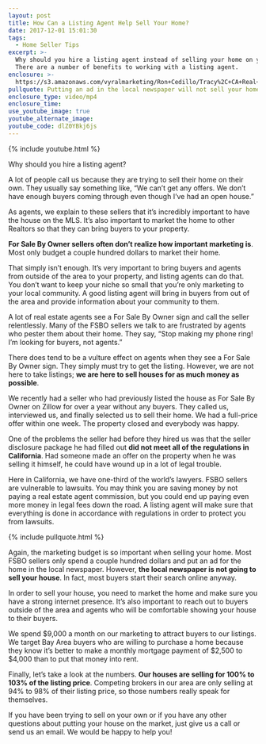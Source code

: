 ```yaml
---
layout: post
title: How Can a Listing Agent Help Sell Your Home?
date: 2017-12-01 15:01:30
tags:
  - Home Seller Tips
excerpt: >-
  Why should you hire a listing agent instead of selling your home on your own?
  There are a number of benefits to working with a listing agent.
enclosure: >-
  https://s3.amazonaws.com/vyralmarketing/Ron+Cedillo/Tracy%2C+CA+Real+Estate+Using+an+Agent+While+Selling.mp4
pullquote: Putting an ad in the local newspaper will not sell your home.
enclosure_type: video/mp4
enclosure_time:
use_youtube_image: true
youtube_alternate_image:
youtube_code: dlZ0YBkj6js
---
```



{% include youtube.html %}

Why should you hire a listing agent?&nbsp;

A lot of people call us because they are trying to sell their home on their own. They usually say something like, “We can’t get any offers. We don’t have enough buyers coming through even though I’ve had an open house.”&nbsp;

As agents, we explain to these sellers that it’s incredibly important to have the house on the MLS. It’s also important to market the home to other Realtors so that they can bring buyers to your property.&nbsp;

**For Sale By Owner sellers often don’t realize how important marketing is**. Most only budget a couple hundred dollars to market their home.&nbsp;

That simply isn’t enough. It’s very important to bring buyers and agents from outside of the area to your property, and listing agents can do that. You don’t want to keep your niche so small that you’re only marketing to your local community. A good listing agent will bring in buyers from out of the area and provide information about your community to them.&nbsp;

A lot of real estate agents see a For Sale By Owner sign and call the seller relentlessly. Many of the FSBO sellers we talk to are frustrated by agents who pester them about their home. They say, “Stop making my phone ring! I’m looking for buyers, not agents.”&nbsp;

There does tend to be a vulture effect on agents when they see a For Sale By Owner sign. They simply must try to get the listing. However, we are not here to take listings; **we are here to sell houses for as much money as possible**.&nbsp;

We recently had a seller who had previously listed the house as For Sale By Owner on Zillow for over a year without any buyers. They called us, interviewed us, and finally selected us to sell their home. We had a full-price offer within one week. The property closed and everybody was happy.&nbsp;

One of the problems the seller had before they hired us was that the seller disclosure package he had filled out **did not meet all of the regulations in California**. Had someone made an offer on the property when he was selling it himself, he could have wound up in a lot of legal trouble.&nbsp;

Here in California, we have one-third of the world’s lawyers. FSBO sellers are vulnerable to lawsuits. You may think you are saving money by not paying a real estate agent commission, but you could end up paying even more money in legal fees down the road. A listing agent will make sure that everything is done in accordance with regulations in order to protect you from lawsuits.&nbsp;

{% include pullquote.html %}

Again, the marketing budget is so important when selling your home. Most FSBO sellers only spend a couple hundred dollars and put an ad for the home in the local newspaper. However, **the local newspaper is not going to sell your house**. In fact, most buyers start their search online anyway.&nbsp;

In order to sell your house, you need to market the home and make sure you have a strong internet presence. It’s also important to reach out to buyers outside of the area and agents who will be comfortable showing your house to their buyers.&nbsp;

We spend $9,000 a month on our marketing to attract buyers to our listings. We target Bay Area buyers who are willing to purchase a home because they know it’s better to make a monthly mortgage payment of $2,500 to $4,000 than to put that money into rent.&nbsp;

Finally, let’s take a look at the numbers. **Our houses are selling for 100% to 103% of the listing price**. Competing brokers in our area are only selling at 94% to 98% of their listing price, so those numbers really speak for themselves.

If you have been trying to sell on your own or if you have any other questions about putting your house on the market, just give us a call or send us an email. We would be happy to help you!